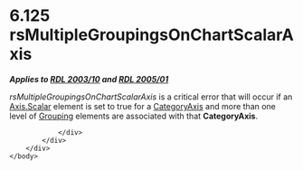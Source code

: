 <html dir="LTR" xmlns:mshelp="http://msdn.microsoft.com/mshelp" xmlns:ddue="http://ddue.schemas.microsoft.com/authoring/2003/5" xmlns:xlink="http://www.w3.org/1999/xlink" xmlns:tool="http://www.microsoft.com/tooltip">
    <head>
        <meta http-equiv="Content-Type" content="text/html; CHARSET=utf-8"></meta>
        <meta name="save" content="history"></meta>
        <title>6.125 rsMultipleGroupingsOnChartScalarAxis</title>
        <xml>
            <mshelp:toctitle title="6.125 rsMultipleGroupingsOnChartScalarAxis"></mshelp:toctitle>
            <mshelp:rltitle title="[MS-RDL]: rsMultipleGroupingsOnChartScalarAxis"></mshelp:rltitle>
            <mshelp:keyword index="A" term="e49bf3bc-0748-4700-88a1-369e6a15cd7a"></mshelp:keyword>
            <mshelp:attr name="DCSext.ContentType" value="open specification"></mshelp:attr>
            <mshelp:attr name="AssetID" value="e49bf3bc-0748-4700-88a1-369e6a15cd7a"></mshelp:attr>
            <mshelp:attr name="TopicType" value="kbRef"></mshelp:attr>
            <mshelp:attr name="DCSext.Title" value="[MS-RDL]: rsMultipleGroupingsOnChartScalarAxis" />
        </xml>
    </head>
    <body>
        <div id="header">
            <h1 class="heading">6.125 rsMultipleGroupingsOnChartScalarAxis</h1>
        </div>
        <div id="mainSection">
            <div id="mainBody">
                <div id="allHistory" class="saveHistory"></div>
                <div id="sectionSection0" class="section" name="collapseableSection">
                    

<p><b><i>Applies to </i></b><a href="a7e2ad00-07c8-4f6d-80ab-3ad55df7b233.html"><b><i>RDL 2003/10</i></b></a><b><i>
and </i></b><a href="3ebe2912-4958-4832-b391-cad1f5e13338.html"><b><i>RDL 2005/01</i></b></a></p>

<p><i>rsMultipleGroupingsOnChartScalarAxis</i> is a critical
error that will occur if an <a href="e67f5961-5fef-4b43-b659-3864e2b34ef0.html">Axis.Scalar</a>
element is set to true for a <a href="25398c2e-1c5f-43a4-bc6f-0678aa7040ed.html">CategoryAxis</a>
and more than one level of <a href="7d574154-eefe-4fc1-8b78-3a18b9350e87.html">Grouping</a>
elements are associated with that <b>CategoryAxis</b>.</p>


                </div>
            </div>
        </div>
    </body>
</html>